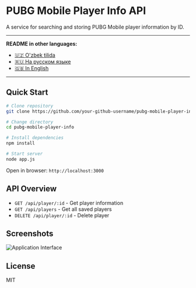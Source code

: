 # PUBG Mobile Player Info API

A service for searching and storing PUBG Mobile player information by ID.

---

**README in other languages:**
- [🇺🇿 O'zbek tilida](./README.uz.md)
- [🇷🇺 На русском языке](./README.ru.md)
- [🇬🇧 In English](./README.en.md)

---

## Quick Start

```bash
# Clone repository
git clone https://github.com/your-github-username/pubg-mobile-player-info.git

# Change directory
cd pubg-mobile-player-info

# Install dependencies
npm install

# Start server
node app.js
```

Open in browser: `http://localhost:3000`

## API Overview

- `GET /api/player/:id` - Get player information
- `GET /api/players` - Get all saved players
- `DELETE /api/player/:id` - Delete player

## Screenshots

![Application Interface](https://imgur.com/placeholder/800/400)

## License

MIT
